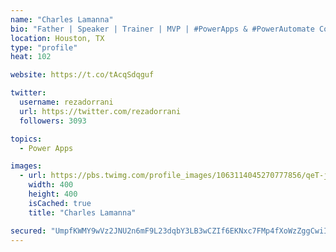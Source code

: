 ```yaml
---
name: "Charles Lamanna"
bio: "Father | Speaker | Trainer | MVP | #PowerApps & #PowerAutomate Community Super User | YouTuber Right-pointing triangle http://youtube.com/c/rezadorrani | Learn - Share - Clockwise rightwards and leftwards open circle arrows"
location: Houston, TX
type: "profile"
heat: 102

website: https://t.co/tAcqSdqguf

twitter:
  username: rezadorrani
  url: https://twitter.com/rezadorrani
  followers: 3093

topics:
  - Power Apps

images:
  - url: https://pbs.twimg.com/profile_images/1063114045270777856/qeT-jpWr_400x400.jpg
    width: 400
    height: 400
    isCached: true
    title: "Charles Lamanna"

secured: "UmpfKWMY9wVz2JNU2n6mF9L23dqbY3LB3wCZIf6EKNxc7FMp4fXoWzZggCwiIQuNKMmqYA7tfCzl9r4uZOZX9x4PGUgtnMyXmz1nyT8/JUe5+hx9SRi+yP/Lv5zcvZcBFsCIz4kla3UibGk9oGD3rA8tAJ69flcgLu0AdP+cDXIuTdsIZje5hsu+Zv4TK4I4lBh+OqVAnnxTwjs6xwhgtRn0COhyRx+4qjkswdmciySBqcGLQM5EDF0jRZ8ZaSiIJ8myAk/d1M5iW4cH7c6PIG3Ho2WJFDo1F/vkYtCAQzXgrKy6+Ogl0HMLICrJwkqTnt4ftVDf1x442jFOMH3CORR0b0YyDwaZ3pnuHMJM+X/Be1aEuHf+Q1Yxqy1sN7Fb92YCGiZwjNhqYlE8VbF/2uw1OoFzT9xSJHmybgHhB8U=;26uy90SWHWNjUqHunRRSEA=="
---
```


